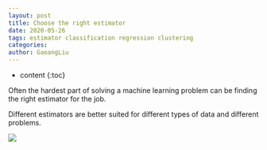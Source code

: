 ```yaml
---
layout: post
title: Choose the right estimator
date: 2020-05-26
tags: estimator classification regression clustering
categories: 
author: GaoangLiu
---
```

* content
{:toc}


Often the hardest part of solving a machine learning problem can be finding the right estimator for the job.




Different estimators are better suited for different types of data and different problems.

<img src="https://scikit-learn.org/stable/_static/ml_map.png">

